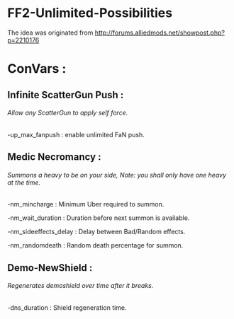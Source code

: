 # FF2-Unlimited-Possibilities

The idea was originated from http://forums.alliedmods.net/showpost.php?p=2210176

# ConVars :

## Infinite ScatterGun Push :

###### Allow any ScatterGun to apply self force.

-up_max_fanpush : enable unlimited FaN push.


## Medic Necromancy :

###### Summons a heavy to be on your side, Note: you shall only have one heavy at the time.

-nm_mincharge : Minimum Uber required to summon.

-nm_wait_duration : Duration before next summon is available.

-nm_sideeffects_delay : Delay between Bad/Random effects.

-nm_randomdeath : Random death percentage for summon.


## Demo-NewShield :

###### Regenerates demoshield over time after it breaks.

-dns_duration : Shield regeneration time.
